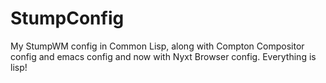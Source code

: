 # StumpConfig
My StumpWM config in Common Lisp, along with Compton Compositor config and emacs config and now with Nyxt Browser config. Everything is lisp!
